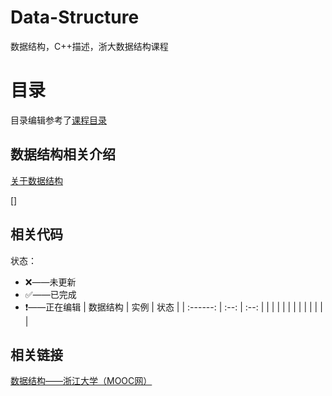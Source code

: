 # Data-Structure
数据结构，C++描述，浙大数据结构课程

# 目录
目录编辑参考了[课程目录](https://www.icourse163.org/course/ZJU-93001)

## 数据结构相关介绍

[关于数据结构]()

[]

## 相关代码

状态：

- ❌——未更新
- ✅——已完成
- ❗️——正在编辑
| 数据结构 | 实例 | 状态 |
| :------: | :--: | :--: |
|          |      |      |
|          |      |      |
|          |      |      |

## 相关链接

[数据结构——浙江大学（MOOC网）](https://www.icourse163.org/course/ZJU-93001)
